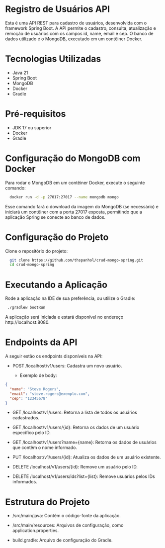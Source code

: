 
# Registro de Usuários API

Esta é uma API REST para cadastro de usuários, desenvolvida com o framework Spring Boot. A API permite o cadastro, consulta, atualização e remoção de usuários com os campos id, name, email e cep. O banco de dados utilizado é o MongoDB, executado em um contêiner Docker.

# Tecnologias Utilizadas

- Java 21
- Spring Boot
- MongoDB
- Docker
- Gradle

# Pré-requisitos

- JDK 17 ou superior
- Docker
- Gradle

# Configuração do MongoDB com Docker

Para rodar o MongoDB em um contêiner Docker, execute o seguinte comando:
```bash
  docker run -d -p 27017:27017 --name mongodb mongo
```
Esse comando fará o download da imagem do MongoDB (se necessário) e iniciará um contêiner com a porta 27017 exposta, permitindo que a aplicação Spring se conecte ao banco de dados.

# Configuração do Projeto

Clone o repositório do projeto:
```bash
  git clone https://github.com/thspanhol/crud-mongo-spring.git
  cd crud-mongo-spring

```
# Executando a Aplicação

Rode a aplicação na IDE de sua preferência, ou utilize o Gradle:
```bash
 ./gradlew bootRun
```
A aplicação será iniciada e estará disponível no endereço http://localhost:8080.

# Endpoints da API

A seguir estão os endpoints disponíveis na API:

- POST /localhost/v1/users: Cadastra um novo usuário.

    - Exemplo de body:
```json
{
  "name": "Steve Rogers",
  "email": "steve.rogers@exemplo.com",
  "cep": "12345678"
}
```
- GET /localhost/v1/users: Retorna a lista de todos os usuários cadastrados.

- GET /localhost/v1/users/{id}: Retorna os dados de um usuário específico pelo ID.

- GET /localhost/v1/users?name={name}: Retorna os dados de usuários que contêm o nome informado.

- PUT /localhost/v1/users/{id}: Atualiza os dados de um usuário existente.

- DELETE /localhost/v1/users/{id}: Remove um usuário pelo ID.

- DELETE /localhost/v1/users/ids?list={list}: Remove usuários pelos IDs informados.

# Estrutura do Projeto

- /src/main/java: Contém o código-fonte da aplicação.

- /src/main/resources: Arquivos de configuração, como application.properties.

- build.gradle: Arquivo de configuração do Gradle.